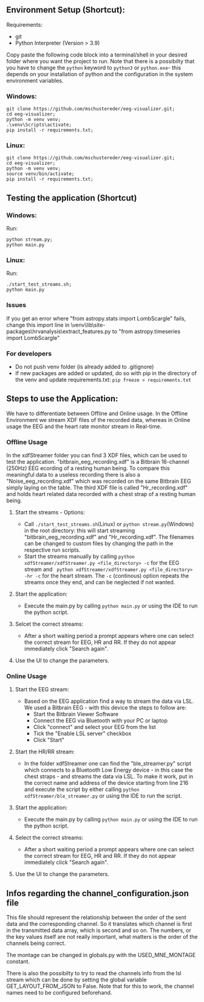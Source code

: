 ## Environment Setup (Shortcut):
Requirements: 
* git 
* Python Interpreter (Version > 3.9)

Copy paste the following code block into a terminal/shell in your desired folder where you want the project to run. Note that there is a possibilty that you have to change the ```python``` keyword to ```python3``` or ```python.exe```- this depends on your installation of python and the configuration in the system environment variables.
### Windows:
```
git clone https://github.com/mschustereder/eeg-visualizer.git;
cd eeg-visualizer;
python -m venv venv;
.\venv\Scripts\activate;
pip install -r requirements.txt;
```
### Linux:
```
git clone https://github.com/mschustereder/eeg-visualizer.git;
cd eeg-visualizer;
python -m venv venv;
source venv/bin/activate;
pip install -r requirements.txt;
```

## Testing the application (Shortcut)
### Windows:
Run:
```
python stream.py;
python main.py
```

### Linux:
Run:
```
./start_test_streams.sh;
python main.py
```

### Issues
If you get an error where "from astropy.stats import LombScargle" fails, change this import line in \venv\lib\site-packages\hrvanalysis\extract_features.py to "from astropy.timeseries import LombScargle"

### For developers
- Do not push venv folder (is already added to .gitignore)
- If new packages are added or updated, do so with pip in the directory of the venv and update requirements.txt: ```pip freeze > requirements.txt```

## Steps to use the Application:

We have to differentiate between Offline and Online usage. In the Offline Environment we stream XDF files of the recorded data, whereas in Online usage the EEG and the heart rate monitor stream in Real-time.

### Offline Usage

In the xdfStreamer folder you can find 3 XDF files, which can be used to test the application. "bitbrain_eeg_recording.xdf" is a Bitbrain 16-channel (250Hz) EEG ecording of a resting human being. To compare this meaningful data to a useless recording there is also a "Noise_eeg_recording.xdf" which was recorded on the same Bitbrain EEG simply laying on the table. The third XDF file is called "Hr_recording.xdf" and holds heart related data recorded with a chest strap of a resting human being.

1. Start the streams - Options:
    * Call ```./start_test_streams.sh```(Linux) or ```python stream.py```(Windows) in the root directory: this will start streaming "bitbrain_eeg_recording.xdf" and "Hr_recording.xdf". The filenames can be changed to custom files by changing the path in the respective run scripts.
    * Start the streams manually by calling ```python xdfStreamer/xdfStreamer.py <file_directory> -c``` for the EEG stream and ``` python xdfStreamer/xdfStreamer.py <file_directory> -hr -c``` for the heart stream. The ```-c``` (continous) option repeats the streams once they end, and can be neglected if not wanted. 

2. Start the application:
    * Execute the main.py by calling ```python main.py``` or using the IDE to run the python script. 

3. Selcet the correct streams:
    * After a short waiting period a prompt appears where one can select the correct stream for EEG, HR and RR. If they do not appear immediately click "Search again".

4. Use the UI to change the parameters.

### Online Usage

1. Start the EEG stream:
    * Based on the EEG application find a way to stream the data via LSL. We used a Bitbrain EEG - with this device the steps to follow are:
        * Start the Bitbrain Viewer Software
        * Connect the EEG via Bluetooth with your PC or laptop
        * Click "connect" and select your EEG from the list
        * Tick the "Enable LSL server" checkbox
        * Click "Start"

2. Start the HR/RR stream:
    * In the folder xdfStreamer one can find the "ble_streamer.py" script which connects to a Bluetooth Low Energy device - in this case the chest straps - and streams the data via LSL. To make it work, put in the correct name and address of the device starting from line 216 and execute the script by either calling ```python xdfStreamer/ble_streamer.py``` or using the IDE to run the script. 

3. Start the application:
    * Execute the main.py by calling ```python main.py``` or using the IDE to run the python script. 

4. Select the correct streams:
    * After a short waiting period a prompt appears where one can select the correct stream for EEG, HR and RR. If they do not appear immediately click "Search again".

5. Use the UI to change the parameters.


## Infos regarding the channel_configuration.json file

This file should represent the relationship between the order of the sent data and the corresponding channel. So it translates which channel is first in the transmitted data array, which is second and so on. The numbers, or the key values itself are not really important, what matters is the order of the channels being correct.

The montage can be changed in globals.py with the USED_MNE_MONTAGE constant.

There is also the possibilty to try to read the channels info from the lsl stream which can be done by setting the global variable GET_LAYOUT_FROM_JSON to False. Note that for this to work, the channel names need to be configured beforehand.

